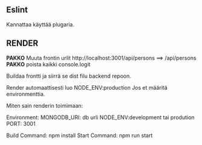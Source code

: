 ## Eslint

Kannattaa käyttää plugaria.

## RENDER

**PAKKO** Muuta frontin urlit http://localhost:3001/api/persons ==> /api/persons
**PAKKO** poista kaikki console.logit

Buildaa frontti ja siirrä se dist filu backend repoon.

Render automaattisesti luo NODE_ENV:production Jos et määritä environmenttia.

Miten sain renderin toimimaan:

Environment:
MONGODB_URI: db urli
NODE_ENV:development tai prodution
PORT: 3001

Build Command: npm install
Start Command: npm run start
